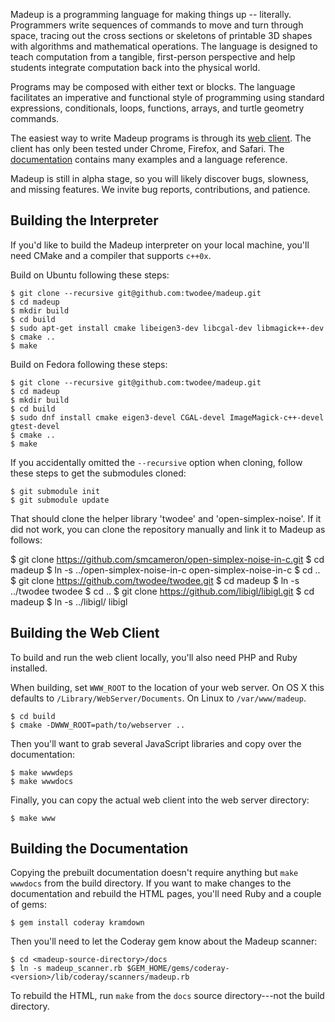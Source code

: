 Madeup is a programming language for making things up -- literally. Programmers write sequences of commands to move and turn through space, tracing out the cross sections or skeletons of printable 3D shapes with algorithms and mathematical operations. The language is designed to teach computation from a tangible, first-person perspective and help students integrate computation back into the physical world.

Programs may be composed with either text or blocks. The language facilitates an imperative and functional style of programming using standard expressions, conditionals, loops, functions, arrays, and turtle geometry commands.

The easiest way to write Madeup programs is through its [web client](http://madeup.xyz). The client has only been tested under Chrome, Firefox, and Safari. The [documentation](http://madeup.xyz/docs/introduction.html) contains many examples and a language reference.

Madeup is still in alpha stage, so you will likely discover bugs, slowness, and missing features. We invite bug reports, contributions, and patience.

## Building the Interpreter
If you'd like to build the Madeup interpreter on your local machine, you'll need CMake and a compiler that supports `c++0x`.

Build on Ubuntu following these steps:

    $ git clone --recursive git@github.com:twodee/madeup.git
    $ cd madeup
    $ mkdir build
    $ cd build
    $ sudo apt-get install cmake libeigen3-dev libcgal-dev libmagick++-dev
    $ cmake ..
    $ make

Build on Fedora following these steps:

    $ git clone --recursive git@github.com:twodee/madeup.git
    $ cd madeup
    $ mkdir build
    $ cd build
    $ sudo dnf install cmake eigen3-devel CGAL-devel ImageMagick-c++-devel gtest-devel
    $ cmake ..
    $ make

If you accidentally omitted the `--recursive` option when cloning, follow these steps to get the submodules cloned:

    $ git submodule init
    $ git submodule update

That should clone the helper library 'twodee' and 'open-simplex-noise'. If it did not work, you can clone the repository manually and link it to Madeup as follows:

   $ git clone https://github.com/smcameron/open-simplex-noise-in-c.git
   $ cd madeup
   $ ln -s ../open-simplex-noise-in-c open-simplex-noise-in-c
   $ cd ..
   $ git clone https://github.com/twodee/twodee.git
   $ cd madeup
   $ ln -s ../twodee twodee
   $ cd ..
   $ git clone https://github.com/libigl/libigl.git
   $ cd madeup
   $ ln -s ../libigl/ libigl

## Building the Web Client
To build and run the web client locally, you'll also need PHP and Ruby installed.

When building, set `WWW_ROOT` to the location of your web server. On OS X this defaults to `/Library/WebServer/Documents`. On Linux to `/var/www/madeup`.

    $ cd build
    $ cmake -DWWW_ROOT=path/to/webserver ..

Then you'll want to grab several JavaScript libraries and copy over the documentation:

    $ make wwwdeps
    $ make wwwdocs

Finally, you can copy the actual web client into the web server directory:

    $ make www

## Building the Documentation
Copying the prebuilt documentation doesn't require anything but `make wwwdocs` from the build directory. If you want to make changes to the documentation and rebuild the HTML pages, you'll need Ruby and a couple of gems:

    $ gem install coderay kramdown

Then you'll need to let the Coderay gem know about the Madeup scanner:

    $ cd <madeup-source-directory>/docs
    $ ln -s madeup_scanner.rb $GEM_HOME/gems/coderay-<version>/lib/coderay/scanners/madeup.rb

To rebuild the HTML, run `make` from the `docs` source directory---not the build directory.
